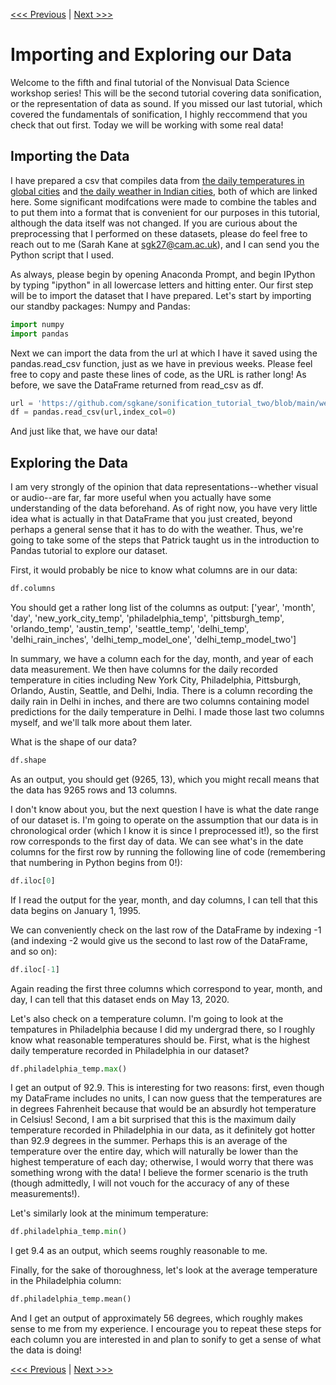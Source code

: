 [<<< Previous](../README.md) | [Next >>>](sonify_temperature.md)

# Importing and Exploring our Data

Welcome to the fifth and final tutorial of the Nonvisual Data Science workshop series! This will be the second tutorial covering data sonification, or the representation of data as sound. If you missed our last tutorial, which covered the fundamentals of sonification, I highly reccommend that you check that out first. Today we will be working with some real data!

## Importing the Data

I have prepared a csv that compiles data from [the daily temperatures in global cities](https://www.kaggle.com/datasets/subhamjain/temperature-of-all-countries-19952020?resource=download) and [the daily weather in Indian cities](https://www.kaggle.com/datasets/vanvalkenberg/historicalweatherdataforindiancities), both of which are linked here. Some significant modifcations were made to combine the tables and to put them into a format that is convenient for our purposes in this tutorial, although the data itself was not changed. If you are curious about the preprocessing that I performed on these datasets, please do feel free to reach out to me (Sarah Kane at sgk27@cam.ac.uk), and I can send you the Python script that I used.

As always, please begin by opening Anaconda Prompt, and begin IPython by typing "ipython" in all lowercase letters and hitting enter. Our first step will be to import the dataset that I have prepared. Let's start by importing our standby packages: Numpy and Pandas:

~~~python
import numpy
import pandas
~~~

Next we can import the data from the url at which I have it saved using the pandas.read_csv function, just as we have in previous weeks. Please feel free to copy and paste these lines of code, as the URL is rather long! As before, we save the DataFrame returned from read_csv as df.

~~~python
url = 'https://github.com/sgkane/sonification_tutorial_two/blob/main/weather_data.csv?raw=true'
df = pandas.read_csv(url,index_col=0)
~~~

And just like that, we have our data!

## Exploring the Data

I am very strongly of the opinion that data representations--whether visual or audio--are far, far more useful when you actually have some understanding of the data beforehand. As of right now, you have very little idea what is actually in that DataFrame that you just created, beyond perhaps a general sense that it has to do with the weather. Thus, we're going to take some of the steps that Patrick taught us in the introduction to Pandas tutorial to explore our dataset.

First, it would probably be nice to know what columns are in our data:

~~~python
df.columns
~~~

You should get a rather long list of the columns as output:
['year', 'month', 'day', 'new_york_city_temp', 'philadelphia_temp', 'pittsburgh_temp', 'orlando_temp', 'austin_temp', 'seattle_temp', 'delhi_temp', 'delhi_rain_inches', 'delhi_temp_model_one', 'delhi_temp_model_two']

In summary, we have a column each for the day, month, and year of each data measurement. We then have columns for the daily recorded temperature in cities including New York City, Philadelphia, Pittsburgh, Orlando, Austin, Seattle, and Delhi, India. There is a column recording the daily rain in Delhi in inches, and there are two columns containing model predictions for the daily temperature in Delhi. I made those last two columns myself, and we'll talk more about them later.

What is the shape of our data?

~~~python
df.shape
~~~

As an output, you should get (9265, 13), which you might recall means that the data has 9265 rows and 13 columns.

I don't know about you, but the next question I have is what the date range of our dataset is. I'm going to operate on the assumption that our data is in chronological order (which I know it is since I preprocessed it!), so the first row corresponds to the first day of data. We can see what's in the date columns for the first row by running the following line of code (remembering that numbering in Python begins from 0!):

~~~python
df.iloc[0]
~~~

If I read the output for the year, month, and day columns, I can tell that this data begins on January 1, 1995.

We can conveniently check on the last row of the DataFrame by indexing -1 (and indexing -2 would give us the second to last row of the DataFrame, and so on):

~~~python
df.iloc[-1]
~~~

Again reading the first three columns which correspond to year, month, and day, I can tell that this dataset ends on May 13, 2020.

Let's also check on a temperature column. I'm going to look at the tempatures in Philadelphia because I did my undergrad there, so I roughly know what reasonable temperatures should be. First, what is the highest daily temperature recorded in Philadelphia in our dataset?

~~~python
df.philadelphia_temp.max()
~~~

I get an output of 92.9. This is interesting for two reasons: first, even though my DataFrame includes no units, I can now guess that the temperatures are in degrees Fahrenheit because that would be an absurdly hot temperature in Celsius! Second, I am a bit surprised that this is the maximum daily temperature recorded in Philadelphia in our data, as it definitely got hotter than 92.9 degrees in the summer. Perhaps this is an average of the temperature over the entire day, which will naturally be lower than the highest temperature of each day; otherwise, I would worry that there was something wrong with the data! I believe the former scenario is the truth (though admittedly, I will not vouch for the accuracy of any of these measurements!).

Let's similarly look at the minimum temperature:

~~~python
df.philadelphia_temp.min()
~~~

I get 9.4 as an output, which seems roughly reasonable to me.

Finally, for the sake of thoroughness, let's look at the average temperature in the Philadelphia column:

~~~python
df.philadelphia_temp.mean()
~~~

And I get an output of approximately 56 degrees, which roughly makes sense to me from my experience. I encourage you to repeat these steps for each column you are interested in and plan to sonify to get a sense of what the data is doing!

[<<< Previous](../README.md) | [Next >>>](sonify_temperature.md)
